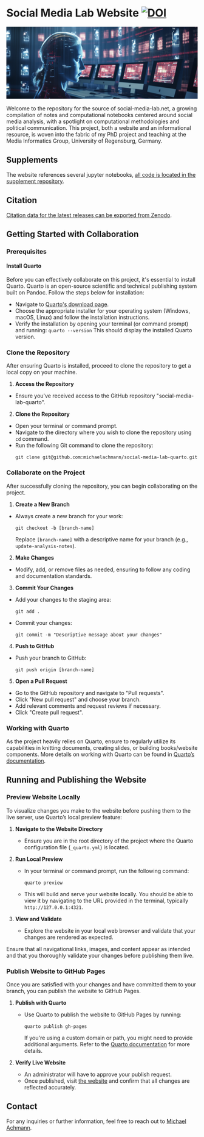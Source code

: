 # Social Media Lab Website [![DOI](https://zenodo.org/badge/DOI/10.5281/zenodo.10039756.svg)](https://doi.org/10.5281/zenodo.10039756)

![Social Media Lab Banner](images/banner2.png)

Welcome to the repository for the source of social-media-lab.net, a growing compilation of notes and computational notebooks centered around social media analysis, with a spotlight on computational methodologies and political communication. This project, both a website and an informational resource, is woven into the fabric of my PhD project and teaching at the Media Informatics Group, University of Regensburg, Germany.

## Supplements
The website references several jupyter notebooks, [all code is located in the supplement repository](https://github.com/michaelachmann/social-media-lab).

## Citation
[Citation data for the latest releases can be exported from Zenodo](https://zenodo.org/records/10039756).

## Getting Started with Collaboration

### Prerequisites

#### Install Quarto

Before you can effectively collaborate on this project, it's essential to install Quarto. Quarto is an open-source scientific and technical publishing system built on Pandoc. Follow the steps below for installation:

- Navigate to [Quarto's download page](https://quarto.org/docs/getting-started/installation.html).
- Choose the appropriate installer for your operating system (Windows, macOS, Linux) and follow the installation instructions.
- Verify the installation by opening your terminal (or command prompt) and running: `quarto --version` This should display the installed Quarto version.

### Clone the Repository

After ensuring Quarto is installed, proceed to clone the repository to get a local copy on your machine.

1. **Access the Repository**
 - Ensure you've received access to the GitHub repository "social-media-lab-quarto".
 
2. **Clone the Repository**
 - Open your terminal or command prompt.
 - Navigate to the directory where you wish to clone the repository using `cd` command.
 - Run the following Git command to clone the repository:
   ```
   git clone git@github.com:michaelachmann/social-media-lab-quarto.git
   ```

### Collaborate on the Project

After successfully cloning the repository, you can begin collaborating on the project.

1. **Create a New Branch**
 - Always create a new branch for your work: 
   ```
   git checkout -b [branch-name]
   ```
   Replace `[branch-name]` with a descriptive name for your branch (e.g., `update-analysis-notes`).

2. **Make Changes**
 - Modify, add, or remove files as needed, ensuring to follow any coding and documentation standards.

3. **Commit Your Changes**
 - Add your changes to the staging area:
   ```
   git add .
   ```
 - Commit your changes:
   ```
   git commit -m "Descriptive message about your changes"
   ```
 
4. **Push to GitHub**
 - Push your branch to GitHub:
   ```
   git push origin [branch-name]
   ```

5. **Open a Pull Request**
 - Go to the GitHub repository and navigate to "Pull requests".
 - Click "New pull request" and choose your branch.
 - Add relevant comments and request reviews if necessary.
 - Click "Create pull request".

### Working with Quarto

As the project heavily relies on Quarto, ensure to regularly utilize its capabilities in knitting documents, creating slides, or building books/website components. More details on working with Quarto can be found in [Quarto’s documentation](https://quarto.org/docs/intro.html).

## Running and Publishing the Website

### Preview Website Locally

To visualize changes you make to the website before pushing them to the live server, use Quarto’s local preview feature:

1. **Navigate to the Website Directory**
   - Ensure you are in the root directory of the project where the Quarto configuration file (`_quarto.yml`) is located.
   
2. **Run Local Preview**
   - In your terminal or command prompt, run the following command:
     ```
     quarto preview
     ```
   - This will build and serve your website locally. You should be able to view it by navigating to the URL provided in the terminal, typically `http://127.0.0.1:4321`.

3. **View and Validate**
   - Explore the website in your local web browser and validate that your changes are rendered as expected.
   
Ensure that all navigational links, images, and content appear as intended and that you thoroughly validate your changes before publishing them live.

### Publish Website to GitHub Pages

Once you are satisfied with your changes and have committed them to your branch, you can publish the website to GitHub Pages.

1. **Publish with Quarto**
   - Use Quarto to publish the website to GitHub Pages by running:
     ```
     quarto publish gh-pages
     ```
     If you're using a custom domain or path, you might need to provide additional arguments. Refer to the [Quarto documentation](https://quarto.org/docs/publishing/github-pages.html) for more details.

2. **Verify Live Website**
   - An administrator will have to approve your publish request.
   - Once published, visit [the website](https://social-media-lab.net/) and confirm that all changes are reflected accurately.




## Contact

For any inquiries or further information, feel free to reach out to [Michael Achmann](mailto:michael.achmann@informatik.uni-regensburg.de).
